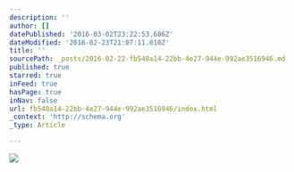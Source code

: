 ```yaml
---
description: ''
author: []
datePublished: '2016-03-02T23:22:53.686Z'
dateModified: '2016-02-23T21:07:11.010Z'
title: ''
sourcePath: _posts/2016-02-22-fb540a14-22bb-4e27-944e-992ae3516946.md
published: true
starred: true
inFeed: true
hasPage: true
inNav: false
url: fb540a14-22bb-4e27-944e-992ae3516946/index.html
_context: 'http://schema.org'
_type: Article

---
```

![](https://the-grid-user-content.s3-us-west-2.amazonaws.com/e38b2622-a144-4bc2-a9d0-f1141efa82dd.png)